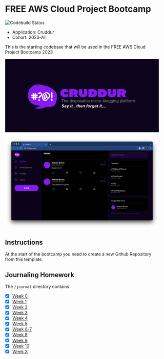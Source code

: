 # FREE AWS Cloud Project Bootcamp

![Codebuild Status](https://codebuild.us-east-1.amazonaws.com/badges?uuid=eyJlbmNyeXB0ZWREYXRhIjoieE9FakVrbW82NHJ3dDhuUFdDaGxkc1puZ2tUL0VINVltbVF0ZlJITmtSN3ZRT2NrNkFiNXZDL0xoTnFSd1V6NUNGclR6RzlxRno0MlowNjFtZzZIbFFjPSIsIml2UGFyYW1ldGVyU3BlYyI6ImlnaERvc1YzSXZObnlkUloiLCJtYXRlcmlhbFNldFNlcmlhbCI6MX0%3D&branch=main)

- Application: Cruddur
- Cohort: 2023-A1

This is the starting codebase that will be used in the FREE AWS Cloud Project Bootcamp 2023

![Cruddur Graphic](_docs/assets/cruddur-banner.jpg)

![Cruddur Screenshot](_docs/assets/cruddur-screenshot.png)

## Instructions

At the start of the bootcamp you need to create a new Github Repository from this template.

## Journaling Homework

The `/journal` directory contains

- [x] [Week 0](journal/week0.md)
- [x] [Week 1](journal/week1.md)
- [x] [Week 2](journal/week2.md)
- [x] [Week 3](journal/week3.md)
- [x] [Week 4](journal/week4.md)
- [x] [Week 5](journal/week5.md)
- [x] [Week 6-7](journal/week6.md)
- [x] [Week 8](journal/week8.md)
- [x] [Week 9](journal/week9.md)
- [x] [Week 10](journal/week10.md)
- [x] [Week X](journal/weekX.md)
